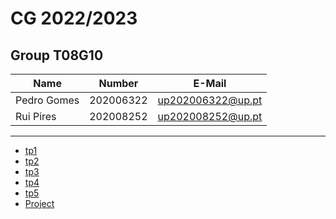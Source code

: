# CG 2022/2023

## Group T08G10
| Name             | Number    | E-Mail             |
| ---------------- | --------- | ------------------ |
| Pedro Gomes         | 202006322 | up202006322@up.pt                |
| Rui Pires        | 202008252 | up202008252@up.pt                |

----

  - [tp1](tp1)
  - [tp2](tp2)
  - [tp3](tp3)
  - [tp4](tp4)
  - [tp5](tp5)
  - [Project](project)
